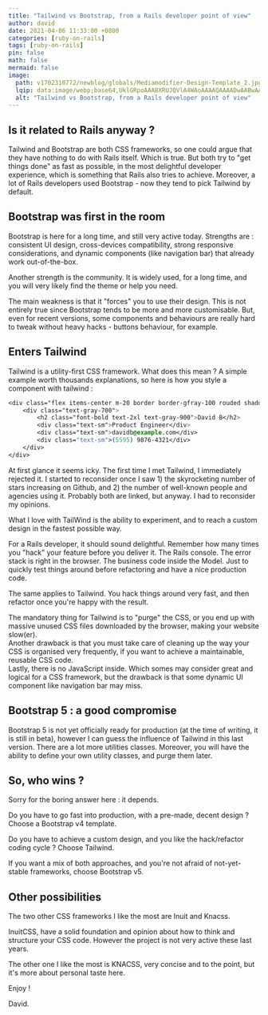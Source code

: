 ```yaml
---
title: "Tailwind vs Bootstrap, from a Rails developer point of view"
author: david
date: 2021-04-06 11:33:00 +0800
categories: [ruby-on-rails]
tags: [ruby-on-rails]
pin: false
math: false
mermaid: false
image:
  path: v1702310772/newblog/globals/Mediamodifier-Design-Template_2.jpg
  lqip: data:image/webp;base64,UklGRpoAAABXRUJQVlA4WAoAAAAQAAAADwAABwAAQUxQSDIAAAARL0AmbZurmr57yyIiqE8oiG0bejIYEQTgqiDA9vqnsUSI6H+oAERp2HZ65qP/VIAWAFZQOCBCAAAA8AEAnQEqEAAIAAVAfCWkAALp8sF8rgRgAP7o9FDvMCkMde9PK7euH5M1m6VWoDXf2FkP3BqV0ZYbO6NA/VFIAAAA
  alt: "Tailwind vs Bootstrap, from a Rails developer point of view"
---
```


## Is it related to Rails anyway ?  
  
Tailwind and Bootstrap are both CSS frameworks, so one could argue that they have nothing to do with Rails itself. Which is true. But both try to "get things done" as fast as possible, in the most delightful developer experience, which is something that Rails also tries to achieve. Moreover, a lot of Rails developers used Bootstrap - now they tend to pick Tailwind by default.  
  
## Bootstrap was first in the room  
  
Bootstrap is here for a long time, and still very active today. Strengths are : consistent UI design, cross-devices compatibility, strong responsive considerations, and dynamic components (like navigation bar) that already work out-of-the-box.  
  
Another strength is the community. It is widely used, for a long time, and you will very likely find the theme or help you need.  
  
The main weakness is that it "forces" you to use their design. This is not entirely true since Bootstrap tends to be more and more customisable. But, even for recent versions, some components and behaviours are really hard to tweak without heavy hacks - buttons behaviour, for example.  
  
## Enters Tailwind  
  
Tailwind is a utility-first CSS framework. What does this mean ? A simple example worth thousands explanations, so here is how you style a component with tailwind :  

```css
<div class="flex items-center m-20 border border-gfray-100 rouded shadow p-3">    
    <div class="text-gray-700">
        <h2 class="font-bold text-2xl text-gray-900">David B</h2>
        <div class="text-sm">Product Engineer</div>
        <div class="text-sm">davidb@example.com</div>
        <div class="text-sm">(5595) 9876-4321</div>
    </div>
</div>  
```

At first glance it seems icky. The first time I met Tailwind, I immediately rejected it. I started to reconsider once I saw 1) the skyrocketing number of stars increasing on Github, and 2) the number of well-known people and agencies using it. Probably both are linked, but anyway. I had to reconsider my opinions.
  
What I love with TailWind is the ability to experiment, and to reach a custom design in the fastest possible way.  
  
For a Rails developer, it should sound delightful. Remember how many times you "hack" your feature before you deliver it. The Rails console. The error stack is right in the browser. The business code inside the Model. Just to quickly test things around before refactoring and have a nice production code.  
  
The same applies to Tailwind. You hack things around very fast, and then refactor once you're happy with the result.  
  
The mandatory thing for Tailwind is to "purge" the CSS, or you end up with massive unused CSS files downloaded by the browser, making your website slow(er).  
Another drawback is that you must take care of cleaning up the way your CSS is organised very frequently, if you want to achieve a maintainable, reusable CSS code.  
Lastly, there is no JavaScript inside. Which somes may consider great and logical for a CSS framework, but the drawback is that some dynamic UI component like navigation bar may miss.  
  
  
## Bootstrap 5 : a good compromise  
  
Bootstrap 5 is not yet officially ready for production (at the time of writing, it is still in beta), however I can guess the influence of Tailwind in this last version. There are a lot more utilities classes. Moreover, you will have the ability to define your own utility classes, and purge them later.
  
## So, who wins ?  
  
Sorry for the boring answer here : it depends.  
  
Do you have to go fast into production, with a pre-made, decent design ? Choose a Bootstrap v4 template.  
  
Do you have to achieve a custom design, and you like the hack/refactor coding cycle ? Choose Tailwind.  
  
If you want a mix of both approaches, and you're not afraid of not-yet-stable frameworks, choose Bootstrap v5.  
  
  
## Other possibilities  
  
The two other CSS frameworks I like the most are Inuit and Knacss.  
  
InuitCSS, have a solid foundation and opinion about how to think and structure your CSS code. However the project is not very active these last years.  
  
The other one I like the most is KNACSS, very concise and to the point, but it's more about personal taste here.  
  
Enjoy !  
  
David.